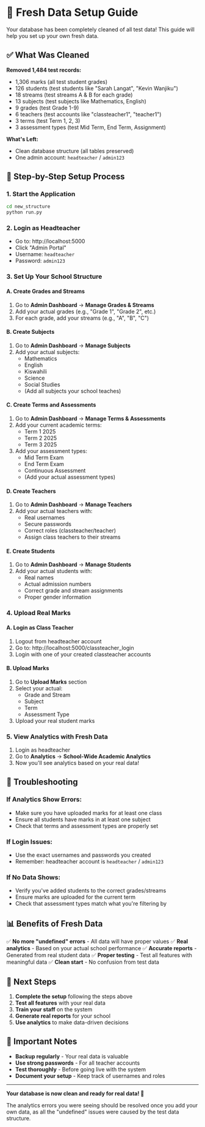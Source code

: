 # 🚀 Fresh Data Setup Guide

Your database has been completely cleaned of all test data! This guide will help you set up your own fresh data.

## ✅ What Was Cleaned

**Removed 1,484 test records:**
- 1,306 marks (all test student grades)
- 126 students (test students like "Sarah Langat", "Kevin Wanjiku")
- 18 streams (test streams A & B for each grade)
- 13 subjects (test subjects like Mathematics, English)
- 9 grades (test Grade 1-9)
- 6 teachers (test accounts like "classteacher1", "teacher1")
- 3 terms (test Term 1, 2, 3)
- 3 assessment types (test Mid Term, End Term, Assignment)

**What's Left:**
- Clean database structure (all tables preserved)
- One admin account: `headteacher` / `admin123`

## 🎯 Step-by-Step Setup Process

### 1. Start the Application
```bash
cd new_structure
python run.py
```

### 2. Login as Headteacher
- Go to: http://localhost:5000
- Click "Admin Portal"
- Username: `headteacher`
- Password: `admin123`

### 3. Set Up Your School Structure

#### A. Create Grades and Streams
1. Go to **Admin Dashboard** → **Manage Grades & Streams**
2. Add your actual grades (e.g., "Grade 1", "Grade 2", etc.)
3. For each grade, add your streams (e.g., "A", "B", "C")

#### B. Create Subjects
1. Go to **Admin Dashboard** → **Manage Subjects**
2. Add your actual subjects:
   - Mathematics
   - English
   - Kiswahili
   - Science
   - Social Studies
   - (Add all subjects your school teaches)

#### C. Create Terms and Assessments
1. Go to **Admin Dashboard** → **Manage Terms & Assessments**
2. Add your current academic terms:
   - Term 1 2025
   - Term 2 2025
   - Term 3 2025
3. Add your assessment types:
   - Mid Term Exam
   - End Term Exam
   - Continuous Assessment
   - (Add your actual assessment types)

#### D. Create Teachers
1. Go to **Admin Dashboard** → **Manage Teachers**
2. Add your actual teachers with:
   - Real usernames
   - Secure passwords
   - Correct roles (classteacher/teacher)
   - Assign class teachers to their streams

#### E. Create Students
1. Go to **Admin Dashboard** → **Manage Students**
2. Add your actual students with:
   - Real names
   - Actual admission numbers
   - Correct grade and stream assignments
   - Proper gender information

### 4. Upload Real Marks

#### A. Login as Class Teacher
1. Logout from headteacher account
2. Go to: http://localhost:5000/classteacher_login
3. Login with one of your created classteacher accounts

#### B. Upload Marks
1. Go to **Upload Marks** section
2. Select your actual:
   - Grade and Stream
   - Subject
   - Term
   - Assessment Type
3. Upload your real student marks

### 5. View Analytics with Fresh Data
1. Login as headteacher
2. Go to **Analytics** → **School-Wide Academic Analytics**
3. Now you'll see analytics based on your real data!

## 🔧 Troubleshooting

### If Analytics Show Errors:
- Make sure you have uploaded marks for at least one class
- Ensure all students have marks in at least one subject
- Check that terms and assessment types are properly set

### If Login Issues:
- Use the exact usernames and passwords you created
- Remember: headteacher account is `headteacher` / `admin123`

### If No Data Shows:
- Verify you've added students to the correct grades/streams
- Ensure marks are uploaded for the current term
- Check that assessment types match what you're filtering by

## 📊 Benefits of Fresh Data

✅ **No more "undefined" errors** - All data will have proper values
✅ **Real analytics** - Based on your actual school performance
✅ **Accurate reports** - Generated from real student data
✅ **Proper testing** - Test all features with meaningful data
✅ **Clean start** - No confusion from test data

## 🎉 Next Steps

1. **Complete the setup** following the steps above
2. **Test all features** with your real data
3. **Train your staff** on the system
4. **Generate real reports** for your school
5. **Use analytics** to make data-driven decisions

## 📝 Important Notes

- **Backup regularly** - Your real data is valuable
- **Use strong passwords** - For all teacher accounts
- **Test thoroughly** - Before going live with the system
- **Document your setup** - Keep track of usernames and roles

---

**Your database is now clean and ready for real data! 🎯**

The analytics errors you were seeing should be resolved once you add your own data, as all the "undefined" issues were caused by the test data structure.
